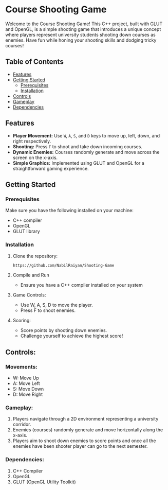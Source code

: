 # Course Shooting Game

Welcome to the Course Shooting Game! This C++ project, built with GLUT and OpenGL, is a simple shooting game that introduces a unique concept where players represent university students shooting down courses as enemies. Have fun while honing your shooting skills and dodging tricky courses!

## Table of Contents
- [Features](#features)
- [Getting Started](#getting-started)
  - [Prerequisites](#prerequisites)
  - [Installation](#installation)
- [Controls](#controls)
- [Gameplay](#gameplay)
- [Dependencies](#dependencies)


## Features

- **Player Movement:** Use `W`, `A`, `S`, and `D` keys to move up, left, down, and right respectively.
- **Shooting:** Press `F` to shoot and take down incoming courses.
- **Dynamic Enemies:** Courses randomly generate and move across the screen on the x-axis.
- **Simple Graphics:** Implemented using GLUT and OpenGL for a straightforward gaming experience.

## Getting Started

### Prerequisites

Make sure you have the following installed on your machine:

- C++ compiler
- OpenGL
- GLUT library

### Installation

1. Clone the repository:

   ```bash
   https://github.com/NabilRaiyan/Shooting-Game

2. Compile and Run
   - Ensure you have a C++ compiler installed on your system
3. Game Controls:
   - Use W, A, S, D to move the player.
   - Press F to shoot enemies.
4. Scoring:
   - Score points by shooting down enemies.
   - Challenge yourself to achieve the highest score!

## Controls: 
 ### Movements:
  - W: Move Up
  - A: Move Left
  - S: Move Down
  - D: Move Right


### Gameplay:

1. Players navigate through a 2D environment representing a university corridor.
2. Enemies (courses) randomly generate and move horizontally along the x-axis.
3. Players aim to shoot down enemies to score points and once all the enemies have been shooter player can go to the next semester.

### Dependencies: 
1. C++ Compiler
2. OpenGL
3. GLUT (OpenGL Utility Toolkit)



